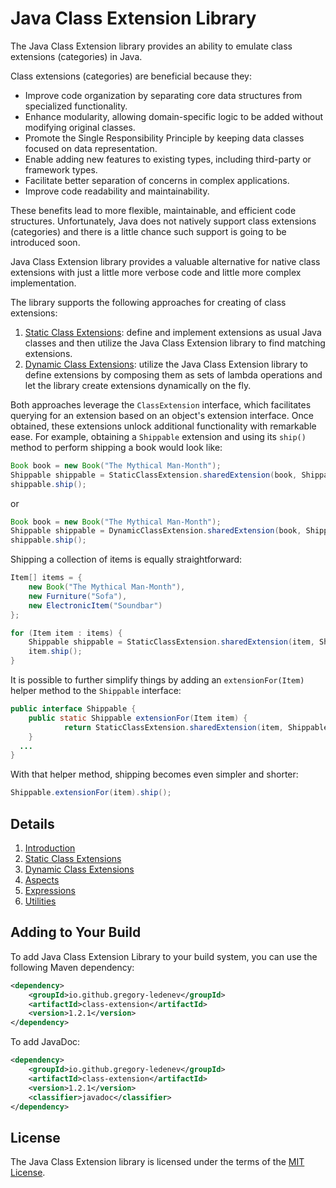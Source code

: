 # Java Class Extension Library

The Java Class Extension library provides an ability to emulate class extensions (categories) in Java.

Class extensions (categories) are beneficial because they:
* Improve code organization by separating core data structures from specialized functionality.
* Enhance modularity, allowing domain-specific logic to be added without modifying original classes.
* Promote the Single Responsibility Principle by keeping data classes focused on data representation.
* Enable adding new features to existing types, including third-party or framework types.
* Facilitate better separation of concerns in complex applications.
* Improve code readability and maintainability.

These benefits lead to more flexible, maintainable, and efficient code structures. Unfortunately, Java does not natively support class extensions (categories) and there is a little chance such support is going to be introduced soon.

Java Class Extension library provides a valuable alternative for native class extensions with just a little more verbose code and little more complex implementation.

The library supports the following approaches for creating of class extensions:

1. [Static Class Extensions](doc/static-class-extensions.md): define and implement extensions as usual Java classes and then utilize the Java Class Extension library to find matching extensions.
2. [Dynamic Class Extensions](doc/dynamic-class-extensions.md): utilize the Java Class Extension library to define extensions by composing them as sets of lambda operations and let the library create extensions dynamically on the fly.

Both approaches leverage the `ClassExtension` interface, which facilitates querying for an extension based on an object's extension interface. Once obtained, these extensions unlock additional functionality with remarkable ease. For example, obtaining a `Shippable` extension and using its `ship()` method to perform shipping a book would look like:
```java
Book book = new Book("The Mythical Man-Month");
Shippable shippable = StaticClassExtension.sharedExtension(book, Shippable.class);
shippable.ship();
```

or 
```java
Book book = new Book("The Mythical Man-Month");
Shippable shippable = DynamicClassExtension.sharedExtension(book, Shippable.class);
shippable.ship();
```

Shipping a collection of items is equally straightforward:
```java
Item[] items = {
    new Book("The Mythical Man-Month"), 
    new Furniture("Sofa"), 
    new ElectronicItem("Soundbar")
};

for (Item item : items) {
    Shippable shippable = StaticClassExtension.sharedExtension(item, Shippable.class);
    item.ship();
}
```
It is possible to further simplify things by adding an `extensionFor(Item)` helper method to the `Shippable` interface:
```java
public interface Shippable {
	public static Shippable extensionFor(Item item) {
    	    return StaticClassExtension.sharedExtension(item, Shippable.class).ship();
	}
  ...
}
```
With that helper method, shipping becomes even simpler and shorter:
```java
Shippable.extensionFor(item).ship();
```

## Details ##
1. [Introduction](doc/introduction.md)
2. [Static Class Extensions](doc/static-class-extensions.md)
3. [Dynamic Class Extensions](doc/dynamic-class-extensions.md)
4. [Aspects](doc/aspects.md)
5. [Expressions](doc/expressions.md)
6. [Utilities](doc/utilities.md)

## Adding to Your Build 
To add Java Class Extension Library to your build system, you can use the following Maven dependency:
```xml
<dependency>
    <groupId>io.github.gregory-ledenev</groupId>
    <artifactId>class-extension</artifactId>
    <version>1.2.1</version>
</dependency>
```
To add JavaDoc:
```xml
<dependency>
    <groupId>io.github.gregory-ledenev</groupId>
    <artifactId>class-extension</artifactId>
    <version>1.2.1</version>
    <classifier>javadoc</classifier>
</dependency>
```

## License
The Java Class Extension library is licensed under the terms of the [MIT License](https://opensource.org/license/mit).
